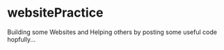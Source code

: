 # websitePractice
Building some Websites and Helping others by posting some useful code hopfully...
